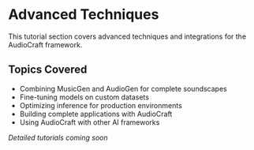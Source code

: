 # Advanced Techniques

This tutorial section covers advanced techniques and integrations for the AudioCraft framework.

## Topics Covered

- Combining MusicGen and AudioGen for complete soundscapes
- Fine-tuning models on custom datasets
- Optimizing inference for production environments
- Building complete applications with AudioCraft
- Using AudioCraft with other AI frameworks

*Detailed tutorials coming soon*